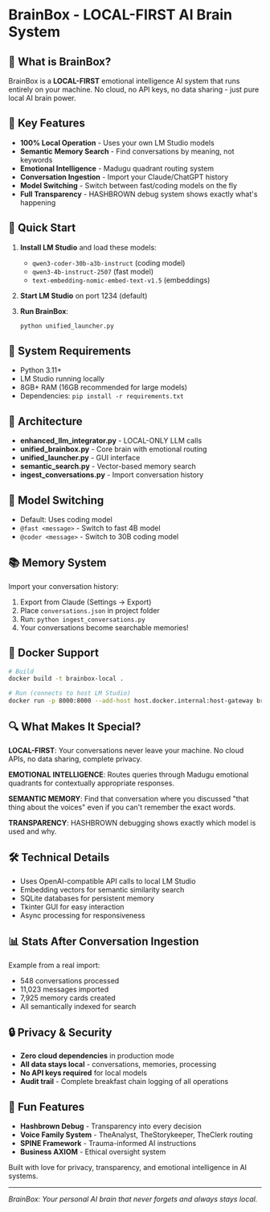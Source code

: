 # BrainBox - LOCAL-FIRST AI Brain System

## 🧠 What is BrainBox?

BrainBox is a **LOCAL-FIRST** emotional intelligence AI system that runs entirely on your machine. No cloud, no API keys, no data sharing - just pure local AI brain power.

## 🎯 Key Features

- **100% Local Operation** - Uses your own LM Studio models
- **Semantic Memory Search** - Find conversations by meaning, not keywords
- **Emotional Intelligence** - Madugu quadrant routing system
- **Conversation Ingestion** - Import your Claude/ChatGPT history
- **Model Switching** - Switch between fast/coding models on the fly
- **Full Transparency** - HASHBROWN debug system shows exactly what's happening

## 🚀 Quick Start

1. **Install LM Studio** and load these models:
   - `qwen3-coder-30b-a3b-instruct` (coding model)
   - `qwen3-4b-instruct-2507` (fast model)  
   - `text-embedding-nomic-embed-text-v1.5` (embeddings)

2. **Start LM Studio** on port 1234 (default)

3. **Run BrainBox**:
   ```bash
   python unified_launcher.py
   ```

## 🔧 System Requirements

- Python 3.11+
- LM Studio running locally
- 8GB+ RAM (16GB recommended for large models)
- Dependencies: `pip install -r requirements.txt`

## 🧩 Architecture

- **enhanced_llm_integrator.py** - LOCAL-ONLY LLM calls
- **unified_brainbox.py** - Core brain with emotional routing
- **unified_launcher.py** - GUI interface
- **semantic_search.py** - Vector-based memory search
- **ingest_conversations.py** - Import conversation history

## 💬 Model Switching

- Default: Uses coding model
- `@fast <message>` - Switch to fast 4B model
- `@coder <message>` - Switch to 30B coding model

## 📚 Memory System

Import your conversation history:
1. Export from Claude (Settings → Export)  
2. Place `conversations.json` in project folder
3. Run: `python ingest_conversations.py`
4. Your conversations become searchable memories!

## 🐳 Docker Support

```bash
# Build
docker build -t brainbox-local .

# Run (connects to host LM Studio)
docker run -p 8000:8000 --add-host host.docker.internal:host-gateway brainbox-local
```

## 🔍 What Makes It Special?

**LOCAL-FIRST**: Your conversations never leave your machine. No cloud APIs, no data sharing, complete privacy.

**EMOTIONAL INTELLIGENCE**: Routes queries through Madugu emotional quadrants for contextually appropriate responses.

**SEMANTIC MEMORY**: Find that conversation where you discussed "that thing about the voices" even if you can't remember the exact words.

**TRANSPARENCY**: HASHBROWN debugging shows exactly which model is used and why.

## 🛠️ Technical Details

- Uses OpenAI-compatible API calls to local LM Studio
- Embedding vectors for semantic similarity search
- SQLite databases for persistent memory
- Tkinter GUI for easy interaction
- Async processing for responsiveness

## 📊 Stats After Conversation Ingestion

Example from a real import:
- 548 conversations processed
- 11,023 messages imported  
- 7,925 memory cards created
- All semantically indexed for search

## 🔒 Privacy & Security

- **Zero cloud dependencies** in production mode
- **All data stays local** - conversations, memories, processing
- **No API keys required** for local models
- **Audit trail** - Complete breakfast chain logging of all operations

## 🎪 Fun Features

- **Hashbrown Debug** - Transparency into every decision
- **Voice Family System** - TheAnalyst, TheStorykeeper, TheClerk routing
- **SPINE Framework** - Trauma-informed AI instructions
- **Business AXIOM** - Ethical oversight system

Built with love for privacy, transparency, and emotional intelligence in AI systems.

---

*BrainBox: Your personal AI brain that never forgets and always stays local.*